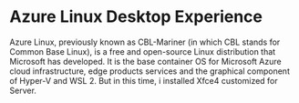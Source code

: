 # Azure Linux Desktop Experience 

Azure Linux, previously known as CBL-Mariner (in which CBL stands for Common Base Linux), is a free and open-source Linux distribution that Microsoft has developed. It is the base container OS for Microsoft Azure cloud infrastructure, edge products services and the graphical component of Hyper-V and WSL 2. But in this time, i installed Xfce4 customized for Server.

